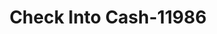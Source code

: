 ---
f_zip-code: 40601
f_state-code: KY
title: Check Into Cash-11986
f_phone: 502-875-3379
f_city-only: Frankfort
f_address: 360 Harvieland Rd Frankfort
f_location-unique-id: '11986'
slug: check-into-cash-11986
updated-on: '2024-05-30T13:46:58.046Z'
created-on: '2024-05-30T13:36:59.803Z'
published-on: '2024-05-30T13:54:32.469Z'
f_city-state: cms/city/frankfort-ky.md
f_company: cms/company/check-into-cash.md
f_state: cms/state/kentucky.md
layout: '[payday-loan].html'
tags: payday-loan
---